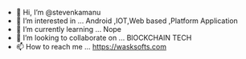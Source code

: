 - 👋 Hi, I’m @stevenkamanu
- 👀 I’m interested in ...
Android ,IOT,Web based ,Platform Application
- 🌱 I’m currently learning ...
Nope
- 💞️ I’m looking to collaborate on ...
BlOCKCHAIN TECH
- 📫 How to reach me ...
 https://wasksofts.com

<!---
stevenkamanu/stevenkamanu is a ✨ special ✨ repository because its `README.md` (this file) appears on your GitHub profile.
You can click the Preview link to take a look at your changes.
--->
